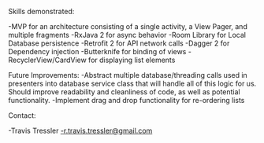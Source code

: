 Skills demonstrated:

-MVP for an architecture consisting of a single activity, a View Pager, and multiple fragments
-RxJava 2 for async behavior
-Room Library for Local Database persistence
-Retrofit 2 for API network calls
-Dagger 2 for Dependency injection
-Butterknife for binding of views
-RecyclerView/CardView for displaying list elements

Future Improvements:
-Abstract multiple database/threading calls used in presenters into database service class that will handle all of this logic for us. Should improve readability and cleanliness of code, as well as potential functionality.
-Implement drag and drop functionality for re-ordering lists

Contact:

-Travis Tressler
-r.travis.tressler@gmail.com

